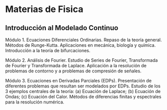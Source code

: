 # Materias de Fisica

## Introducción al Modelado Continuo
Módulo 1. Ecuaciones Diferenciales Ordinarias. Repaso de la teoría general. Métodos de Runge-Kutta. Aplicaciones en mecánica, biología y química. Introducción a la teoría de bifurcaciones.

Módulo 2. Análisis de Fourier. Estudio de Series de Fourier, Transformada de Fourier y Transformada de Laplace. Aplicación a la resolución de problemas de contorno y a problemas de compresión de señales.

Módulo 3. Ecuaciones en Derivadas Parciales (EDPs). Presentación de diferentes problemas que resultan ser modelados por EDPs. Estudio de los 3 ejemplos centrales de la teoría: (a) Ecuación de Laplace;  (b) Ecuación de Ondas; (c) Ecuación del Calor. Métodos de diferencias finitas y espectrales para la resolución numérica.